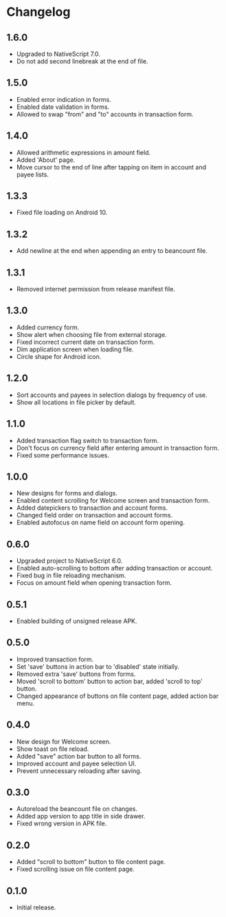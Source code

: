 # Changelog

## 1.6.0

- Upgraded to NativeScript 7.0.
- Do not add second linebreak at the end of file.

## 1.5.0

- Enabled error indication in forms.
- Enabled date validation in forms.
- Allowed to swap "from" and "to" accounts in transaction form.

## 1.4.0

- Allowed arithmetic expressions in amount field.
- Added 'About' page.
- Move cursor to the end of line after tapping on item in account and payee lists.

## 1.3.3

- Fixed file loading on Android 10.

## 1.3.2

- Add newline at the end when appending an entry to beancount file.

## 1.3.1

- Removed internet permission from release manifest file.

## 1.3.0

- Added currency form.
- Show alert when choosing file from external storage.
- Fixed incorrect current date on transaction form.
- Dim application screen when loading file.
- Circle shape for Android icon.

## 1.2.0

- Sort accounts and payees in selection dialogs by frequency of use.
- Show all locations in file picker by default.

## 1.1.0

- Added transaction flag switch to transaction form.
- Don't focus on currency field after entering amount in transaction form.
- Fixed some performance issues.

## 1.0.0

- New designs for forms and dialogs.
- Enabled content scrolling for Welcome screen and transaction form.
- Added datepickers to transaction and account forms.
- Changed field order on transaction and account forms.
- Enabled autofocus on name field on account form opening.

## 0.6.0

- Upgraded project to NativeScript 6.0.
- Enabled auto-scrolling to bottom after adding transaction or account.
- Fixed bug in file reloading mechanism.
- Focus on amount field when opening transaction form.

## 0.5.1

- Enabled building of unsigned release APK.

## 0.5.0

- Improved transaction form.
- Set 'save' buttons in action bar to 'disabled' state initially.
- Removed extra 'save' buttons from forms.
- Moved 'scroll to bottom' button to action bar, added 'scroll to top' button.
- Changed appearance of buttons on file content page, added action bar menu.

## 0.4.0

- New design for Welcome screen.
- Show toast on file reload.
- Added "save" action bar button to all forms.
- Improved account and payee selection UI.
- Prevent unnecessary reloading after saving.

## 0.3.0

- Autoreload the beancount file on changes.
- Added app version to app title in side drawer.
- Fixed wrong version in APK file.

## 0.2.0

- Added "scroll to bottom" button to file content page.
- Fixed scrolling issue on file content page.

## 0.1.0

- Initial release.
